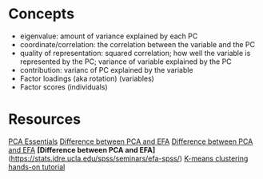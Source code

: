 # Concepts

- eigenvalue: amount of variance explained by each PC
- coordinate/correlation: the correlation between the variable and the PC
- quality of representation: squared correlation; how well the variable is represented by the PC; variance of variable explained by the PC
- contribution: varianc of PC explained by the variable
- Factor loadings (aka rotation) (variables)
- Factor scores (individuals)

# Resources

[PCA Essentials](http://www.sthda.com/english/articles/31-principal-component-methods-in-r-practical-guide/112-pca-principal-component-analysis-essentials/)
[Difference between PCA and EFA](http://www2.sas.com/proceedings/sugi30/203-30.pdf)
[Difference between PCA and EFA](https://community.jmp.com/t5/JMP-Blog/Principal-components-or-factor-analysis/ba-p/38347)
**[Difference between PCA and EFA]**(https://stats.idre.ucla.edu/spss/seminars/efa-spss/)
[K-means clustering hands-on tutorial](https://www.datacamp.com/community/tutorials/k-means-clustering-r)
